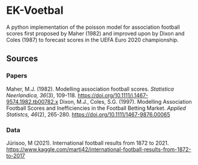 # EK-Voetbal
A python implementation of the poisson model for association football scores first proposed by Maher (1982) and improved upon by Dixon and Coles (1987) to forecast scores in the UEFA Euro 2020 championship.

## Sources
### Papers
Maher, M.J. (1982). Modelling association football scores. _Statistica Neerlandica, 36_(3), 109-118. https://doi.org/10.1111/j.1467-9574.1982.tb00782.x
Dixon, M.J., Coles, S.G. (1997). Modelling Association Football Scores and Inefficiencies in the Football Betting Market. _Applied Statistcs, 46_(2), 265-280. https://doi.org/10.1111/1467-9876.00065

### Data
Jürisoo, M (2021). International football results from 1872 to 2021. https://www.kaggle.com/martj42/international-football-results-from-1872-to-2017
